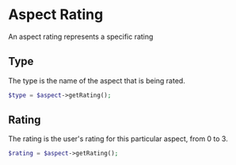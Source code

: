 # Aspect Rating

An aspect rating represents a specific rating

## Type

The type is the name of the aspect that is being rated.

``` php
$type = $aspect->getRating();
```

## Rating

The rating is the user's rating for this particular aspect, from 0 to 3.

``` php
$rating = $aspect->getRating();
```

